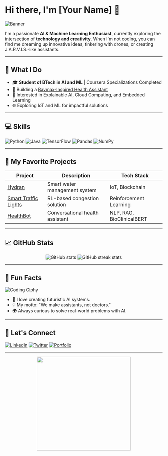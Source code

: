 # Hi there, I'm [Your Name] 👋

![Banner](https://media.giphy.com/media/xT9IgzoKnwFNmISR8I/giphy.gif)

I'm a passionate **AI & Machine Learning Enthusiast**, currently exploring the intersection of **technology and creativity**. When I'm not coding, you can find me dreaming up innovative ideas, tinkering with drones, or creating J.A.R.V.I.S.-like assistants.

---

## 🌟 **What I Do**
- 🎓 **Student of BTech in AI and ML** | Coursera Specializations Completed
- 🤖 Building a [Baymax-Inspired Health Assistant](https://github.com/your-repo)
- 🧠 Interested in Explainable AI, Cloud Computing, and Embedded Learning
- 🌐 Exploring IoT and ML for impactful solutions

---

## 💻 **Skills**
![Python](https://img.shields.io/badge/Python-3776AB?style=for-the-badge&logo=python&logoColor=white)
![Java](https://img.shields.io/badge/Java-ED8B00?style=for-the-badge&logo=java&logoColor=white)
![TensorFlow](https://img.shields.io/badge/TensorFlow-FF6F00?style=for-the-badge&logo=tensorflow&logoColor=white)
![Pandas](https://img.shields.io/badge/Pandas-150458?style=for-the-badge&logo=pandas&logoColor=white)
![NumPy](https://img.shields.io/badge/NumPy-013243?style=for-the-badge&logo=numpy&logoColor=white)

---

## 📂 **My Favorite Projects**
| Project | Description | Tech Stack |
|---------|-------------|------------|
| [Hydran](https://github.com/your-repo) | Smart water management system | IoT, Blockchain |
| [Smart Traffic Lights](https://github.com/your-repo) | RL-based congestion solution | Reinforcement Learning |
| [HealthBot](https://github.com/your-repo) | Conversational health assistant | NLP, RAG, BioClinicalBERT |

---

## 📈 **GitHub Stats**
<p align="center">
  <img src="https://github-readme-stats.vercel.app/api?username=your-github-username&show_icons=true&theme=radical" alt="GitHub stats" />
  <img src="https://github-readme-streak-stats.herokuapp.com/?user=your-github-username&theme=radical" alt="GitHub streak stats" />
</p>

---

## 🎉 **Fun Facts**
![Coding Giphy](https://media.giphy.com/media/LmNwrBhejkK9EFP504/giphy.gif)

- 🚀 I love creating futuristic AI systems.
- 💡 My motto: "We make assistants, not doctors."
- 🌍 Always curious to solve real-world problems with AI.

---

## 🤝 **Let's Connect**
[![LinkedIn](https://img.shields.io/badge/LinkedIn-blue?style=for-the-badge&logo=linkedin)](https://linkedin.com/in/your-profile)
[![Twitter](https://img.shields.io/badge/Twitter-blue?style=for-the-badge&logo=twitter)](https://twitter.com/your-profile)
[![Portfolio](https://img.shields.io/badge/Portfolio-black?style=for-the-badge&logo=firefox)](https://your-portfolio-link.com)

---

<p align="center">
  <img src="https://media.giphy.com/media/3o7abKhOpu0NwenH3O/giphy.gif" width="300"/>
</p>
